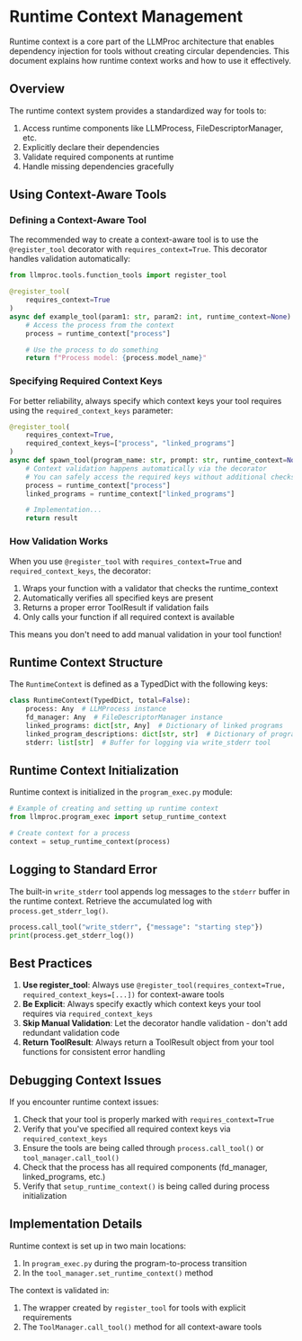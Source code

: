# Runtime Context Management

Runtime context is a core part of the LLMProc architecture that enables dependency injection for tools without creating circular dependencies. This document explains how runtime context works and how to use it effectively.

## Overview

The runtime context system provides a standardized way for tools to:

1. Access runtime components like LLMProcess, FileDescriptorManager, etc.
2. Explicitly declare their dependencies
3. Validate required components at runtime
4. Handle missing dependencies gracefully

## Using Context-Aware Tools

### Defining a Context-Aware Tool

The recommended way to create a context-aware tool is to use the `@register_tool` decorator with `requires_context=True`. This decorator handles validation automatically:

```python
from llmproc.tools.function_tools import register_tool

@register_tool(
    requires_context=True
)
async def example_tool(param1: str, param2: int, runtime_context=None):
    # Access the process from the context
    process = runtime_context["process"]

    # Use the process to do something
    return f"Process model: {process.model_name}"
```

### Specifying Required Context Keys

For better reliability, always specify which context keys your tool requires using the `required_context_keys` parameter:

```python
@register_tool(
    requires_context=True,
    required_context_keys=["process", "linked_programs"]
)
async def spawn_tool(program_name: str, prompt: str, runtime_context=None):
    # Context validation happens automatically via the decorator
    # You can safely access the required keys without additional checks
    process = runtime_context["process"]
    linked_programs = runtime_context["linked_programs"]

    # Implementation...
    return result
```

### How Validation Works

When you use `@register_tool` with `requires_context=True` and `required_context_keys`, the decorator:

1. Wraps your function with a validator that checks the runtime_context
2. Automatically verifies all specified keys are present
3. Returns a proper error ToolResult if validation fails
4. Only calls your function if all required context is available

This means you don't need to add manual validation in your tool function!

## Runtime Context Structure

The `RuntimeContext` is defined as a TypedDict with the following keys:

```python
class RuntimeContext(TypedDict, total=False):
    process: Any  # LLMProcess instance
    fd_manager: Any  # FileDescriptorManager instance
    linked_programs: dict[str, Any]  # Dictionary of linked programs
    linked_program_descriptions: dict[str, str]  # Dictionary of program descriptions
    stderr: list[str]  # Buffer for logging via write_stderr tool
```

## Runtime Context Initialization

Runtime context is initialized in the `program_exec.py` module:

```python
# Example of creating and setting up runtime context
from llmproc.program_exec import setup_runtime_context

# Create context for a process
context = setup_runtime_context(process)
```

## Logging to Standard Error

The built-in `write_stderr` tool appends log messages to the
`stderr` buffer in the runtime context. Retrieve the accumulated log with
`process.get_stderr_log()`.

```python
process.call_tool("write_stderr", {"message": "starting step"})
print(process.get_stderr_log())
```

## Best Practices

1. **Use register_tool**: Always use `@register_tool(requires_context=True, required_context_keys=[...])` for context-aware tools
2. **Be Explicit**: Always specify exactly which context keys your tool requires via `required_context_keys`
3. **Skip Manual Validation**: Let the decorator handle validation - don't add redundant validation code
4. **Return ToolResult**: Always return a ToolResult object from your tool functions for consistent error handling

## Debugging Context Issues

If you encounter runtime context issues:

1. Check that your tool is properly marked with `requires_context=True`
2. Verify that you've specified all required context keys via `required_context_keys`
3. Ensure the tools are being called through `process.call_tool()` or `tool_manager.call_tool()`
4. Check that the process has all required components (fd_manager, linked_programs, etc.)
5. Verify that `setup_runtime_context()` is being called during process initialization

## Implementation Details

Runtime context is set up in two main locations:

1. In `program_exec.py` during the program-to-process transition
2. In the `tool_manager.set_runtime_context()` method

The context is validated in:

1. The wrapper created by `register_tool` for tools with explicit requirements
2. The `ToolManager.call_tool()` method for all context-aware tools
